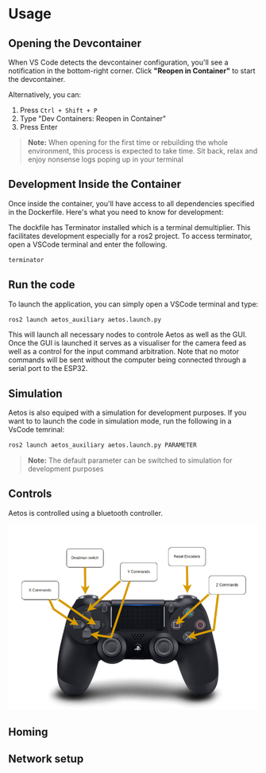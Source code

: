 # Usage

## Opening the Devcontainer

When VS Code detects the devcontainer configuration, you'll see a notification in the bottom-right corner. Click **"Reopen in Container"** to start the devcontainer.

Alternatively, you can:

1. Press `Ctrl + Shift + P`
2. Type "Dev Containers: Reopen in Container"
3. Press Enter

> **Note:** When opening for the first time or rebuilding the whole environment, this process is expected to take time. Sit back, relax and enjoy nonsense logs poping up in your terminal


## Development Inside the Container

Once inside the container, you'll have access to all dependencies specified in the Dockerfile. Here's what you need to know for development:

The dockfile has Terminator installed which is a terminal demultiplier. This facilitates development especially for a ros2 project. To access terminator, open a VSCode terminal and enter the following. 

```bash
terminator
```

## Run the code

To launch the application, you can simply open a VSCode terminal and type:

```bash
ros2 launch aetos_auxiliary aetos.launch.py
```
This will launch all necessary nodes to controle Aetos as well as the GUI. Once the GUI is launched it serves as a visualiser for the camera feed as well as a control for the input command arbitration. Note that no motor commands will be sent without the computer being connected through a serial port to the ESP32.

## Simulation

Aetos is also equiped with a simulation for development purposes. If you want to to launch the code in simulation mode, run the following in a VsCode temrinal:

```bash
ros2 launch aetos_auxiliary aetos.launch.py PARAMETER
```

> **Note:** The default parameter can be switched to simulation for development purposes

## Controls

Aetos is controlled using a bluetooth controller.

![original_contributors](../images/controls.png)

## Homing

## Network setup